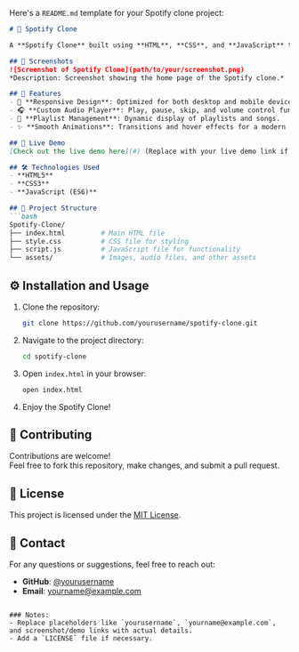 Here's a `README.md` template for your Spotify clone project:

```markdown
# 🎵 Spotify Clone  

A **Spotify Clone** built using **HTML**, **CSS**, and **JavaScript** to replicate the user interface and basic functionalities of the popular music streaming platform.

## 📸 Screenshots  
![Screenshot of Spotify Clone](path/to/your/screenshot.png)  
*Description: Screenshot showing the home page of the Spotify clone.*

## 🌟 Features  
- 🎨 **Responsive Design**: Optimized for both desktop and mobile devices.  
- 🎧 **Custom Audio Player**: Play, pause, skip, and volume control functionalities.  
- 📂 **Playlist Management**: Dynamic display of playlists and songs.  
- ✨ **Smooth Animations**: Transitions and hover effects for a modern UI experience.

## 🚀 Live Demo  
[Check out the live demo here](#) (Replace with your live demo link if available)

## 🛠️ Technologies Used  
- **HTML5**  
- **CSS3**  
- **JavaScript (ES6)**

## 📂 Project Structure  
```bash
Spotify-Clone/
├── index.html         # Main HTML file
├── style.css          # CSS file for styling
├── script.js          # JavaScript file for functionality
└── assets/            # Images, audio files, and other assets
```

## ⚙️ Installation and Usage  
1. Clone the repository:  
   ```bash
   git clone https://github.com/yourusername/spotify-clone.git
   ```
2. Navigate to the project directory:  
   ```bash
   cd spotify-clone
   ```
3. Open `index.html` in your browser:  
   ```bash
   open index.html
   ```
4. Enjoy the Spotify Clone!

## 🙌 Contributing  
Contributions are welcome!  
Feel free to fork this repository, make changes, and submit a pull request.  

## 📜 License  
This project is licensed under the [MIT License](LICENSE).

## 💬 Contact  
For any questions or suggestions, feel free to reach out:  
- **GitHub**: [@yourusername](https://github.com/yourusername)  
- **Email**: yourname@example.com
```

### Notes:
- Replace placeholders like `yourusername`, `yourname@example.com`, and screenshot/demo links with actual details.
- Add a `LICENSE` file if necessary.